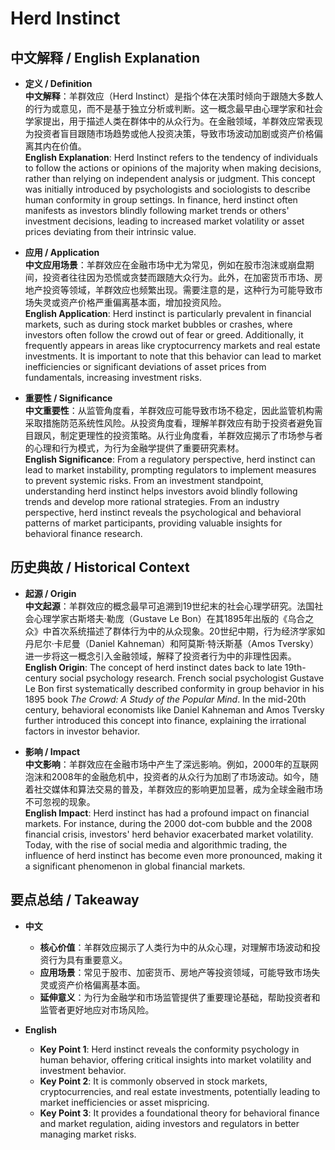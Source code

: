 # Herd Instinct

## 中文解释 / English Explanation

* **定义 / Definition**  
  **中文解释**：羊群效应（Herd Instinct）是指个体在决策时倾向于跟随大多数人的行为或意见，而不是基于独立分析或判断。这一概念最早由心理学家和社会学家提出，用于描述人类在群体中的从众行为。在金融领域，羊群效应常表现为投资者盲目跟随市场趋势或他人投资决策，导致市场波动加剧或资产价格偏离其内在价值。  
  **English Explanation**: Herd Instinct refers to the tendency of individuals to follow the actions or opinions of the majority when making decisions, rather than relying on independent analysis or judgment. This concept was initially introduced by psychologists and sociologists to describe human conformity in group settings. In finance, herd instinct often manifests as investors blindly following market trends or others' investment decisions, leading to increased market volatility or asset prices deviating from their intrinsic value.

* **应用 / Application**  
  **中文应用场景**：羊群效应在金融市场中尤为常见，例如在股市泡沫或崩盘期间，投资者往往因为恐慌或贪婪而跟随大众行为。此外，在加密货币市场、房地产投资等领域，羊群效应也频繁出现。需要注意的是，这种行为可能导致市场失灵或资产价格严重偏离基本面，增加投资风险。  
  **English Application**: Herd instinct is particularly prevalent in financial markets, such as during stock market bubbles or crashes, where investors often follow the crowd out of fear or greed. Additionally, it frequently appears in areas like cryptocurrency markets and real estate investments. It is important to note that this behavior can lead to market inefficiencies or significant deviations of asset prices from fundamentals, increasing investment risks.

* **重要性 / Significance**  
  **中文重要性**：从监管角度看，羊群效应可能导致市场不稳定，因此监管机构需采取措施防范系统性风险。从投资角度看，理解羊群效应有助于投资者避免盲目跟风，制定更理性的投资策略。从行业角度看，羊群效应揭示了市场参与者的心理和行为模式，为行为金融学提供了重要研究素材。  
  **English Significance**: From a regulatory perspective, herd instinct can lead to market instability, prompting regulators to implement measures to prevent systemic risks. From an investment standpoint, understanding herd instinct helps investors avoid blindly following trends and develop more rational strategies. From an industry perspective, herd instinct reveals the psychological and behavioral patterns of market participants, providing valuable insights for behavioral finance research.

## 历史典故 / Historical Context

* **起源 / Origin**  
  **中文起源**：羊群效应的概念最早可追溯到19世纪末的社会心理学研究。法国社会心理学家古斯塔夫·勒庞（Gustave Le Bon）在其1895年出版的《乌合之众》中首次系统描述了群体行为中的从众现象。20世纪中期，行为经济学家如丹尼尔·卡尼曼（Daniel Kahneman）和阿莫斯·特沃斯基（Amos Tversky）进一步将这一概念引入金融领域，解释了投资者行为中的非理性因素。  
  **English Origin**: The concept of herd instinct dates back to late 19th-century social psychology research. French social psychologist Gustave Le Bon first systematically described conformity in group behavior in his 1895 book *The Crowd: A Study of the Popular Mind*. In the mid-20th century, behavioral economists like Daniel Kahneman and Amos Tversky further introduced this concept into finance, explaining the irrational factors in investor behavior.

* **影响 / Impact**  
  **中文影响**：羊群效应在金融市场中产生了深远影响。例如，2000年的互联网泡沫和2008年的金融危机中，投资者的从众行为加剧了市场波动。如今，随着社交媒体和算法交易的普及，羊群效应的影响更加显著，成为全球金融市场不可忽视的现象。  
  **English Impact**: Herd instinct has had a profound impact on financial markets. For instance, during the 2000 dot-com bubble and the 2008 financial crisis, investors' herd behavior exacerbated market volatility. Today, with the rise of social media and algorithmic trading, the influence of herd instinct has become even more pronounced, making it a significant phenomenon in global financial markets.

## 要点总结 / Takeaway

* **中文**  
  - **核心价值**：羊群效应揭示了人类行为中的从众心理，对理解市场波动和投资行为具有重要意义。  
  - **应用场景**：常见于股市、加密货币、房地产等投资领域，可能导致市场失灵或资产价格偏离基本面。  
  - **延伸意义**：为行为金融学和市场监管提供了重要理论基础，帮助投资者和监管者更好地应对市场风险。  

* **English**  
  - **Key Point 1**: Herd instinct reveals the conformity psychology in human behavior, offering critical insights into market volatility and investment behavior.  
  - **Key Point 2**: It is commonly observed in stock markets, cryptocurrencies, and real estate investments, potentially leading to market inefficiencies or asset mispricing.  
  - **Key Point 3**: It provides a foundational theory for behavioral finance and market regulation, aiding investors and regulators in better managing market risks.